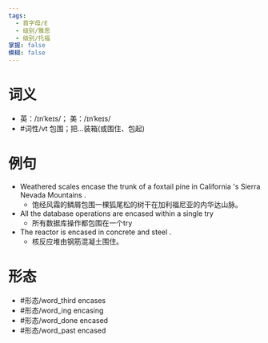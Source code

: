 ```yaml
---
tags:
  - 首字母/E
  - 级别/雅思
  - 级别/托福
掌握: false
模糊: false
---
```

# 词义
- 英：/ɪnˈkeɪs/； 美：/ɪnˈkeɪs/
- #词性/vt  包围；把…装箱(或围住、包起)
# 例句
- Weathered scales encase the trunk of a foxtail pine in California 's Sierra Nevada Mountains .
	- 饱经风霜的鳞屑包围一棵狐尾松的树干在加利福尼亚的内华达山脉。
- All the database operations are encased within a single try
	- 所有数据库操作都包围在一个try
- The reactor is encased in concrete and steel .
	- 核反应堆由钢筋混凝土围住。
# 形态
- #形态/word_third encases
- #形态/word_ing encasing
- #形态/word_done encased
- #形态/word_past encased
